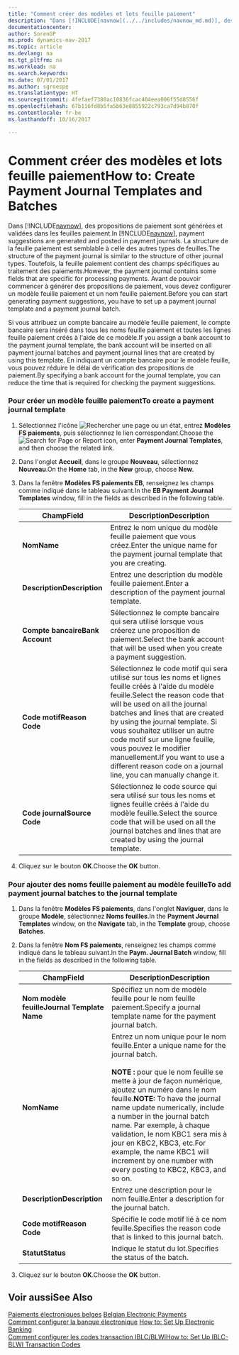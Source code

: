 ```yaml
---
title: "Comment créer des modèles et lots feuille paiement"
description: "Dans [!INCLUDE[navnow](../../includes/navnow_md.md)], des propositions de paiement sont générées et validées dans les feuilles paiement. La structure de la feuille paiement est semblable à celle des autres types de feuilles. Toutefois, la feuille paiement contient des champs spécifiques au traitement des paiements. Avant de pouvoir commencer à générer des propositions de paiement, vous devez configurer un modèle feuille paiement et un nom feuille paiement."
documentationcenter: 
author: SorenGP
ms.prod: dynamics-nav-2017
ms.topic: article
ms.devlang: na
ms.tgt_pltfrm: na
ms.workload: na
ms.search.keywords: 
ms.date: 07/01/2017
ms.author: sgroespe
ms.translationtype: HT
ms.sourcegitcommit: 4fefaef7380ac10836fcac404eea006f55d8556f
ms.openlocfilehash: 67b116fd8b5fa5b63e8855922c793ca7d94b870f
ms.contentlocale: fr-be
ms.lasthandoff: 10/16/2017

---
```

# <a name="how-to-create-payment-journal-templates-and-batches"></a><span data-ttu-id="a5654-106">Comment créer des modèles et lots feuille paiement</span><span class="sxs-lookup"><span data-stu-id="a5654-106">How to: Create Payment Journal Templates and Batches</span></span>
<span data-ttu-id="a5654-107">Dans [!INCLUDE[navnow](../../includes/navnow_md.md)], des propositions de paiement sont générées et validées dans les feuilles paiement.</span><span class="sxs-lookup"><span data-stu-id="a5654-107">In [!INCLUDE[navnow](../../includes/navnow_md.md)], payment suggestions are generated and posted in payment journals.</span></span> <span data-ttu-id="a5654-108">La structure de la feuille paiement est semblable à celle des autres types de feuilles.</span><span class="sxs-lookup"><span data-stu-id="a5654-108">The structure of the payment journal is similar to the structure of other journal types.</span></span> <span data-ttu-id="a5654-109">Toutefois, la feuille paiement contient des champs spécifiques au traitement des paiements.</span><span class="sxs-lookup"><span data-stu-id="a5654-109">However, the payment journal contains some fields that are specific for processing payments.</span></span> <span data-ttu-id="a5654-110">Avant de pouvoir commencer à générer des propositions de paiement, vous devez configurer un modèle feuille paiement et un nom feuille paiement.</span><span class="sxs-lookup"><span data-stu-id="a5654-110">Before you can start generating payment suggestions, you have to set up a payment journal template and a payment journal batch.</span></span>  
  
 <span data-ttu-id="a5654-111">Si vous attribuez un compte bancaire au modèle feuille paiement, le compte bancaire sera inséré dans tous les noms feuille paiement et toutes les lignes feuille paiement créés à l'aide de ce modèle.</span><span class="sxs-lookup"><span data-stu-id="a5654-111">If you assign a bank account to the payment journal template, the bank account will be inserted on all payment journal batches and payment journal lines that are created by using this template.</span></span> <span data-ttu-id="a5654-112">En indiquant un compte bancaire pour le modèle feuille, vous pouvez réduire le délai de vérification des propositions de paiement.</span><span class="sxs-lookup"><span data-stu-id="a5654-112">By specifying a bank account for the journal template, you can reduce the time that is required for checking the payment suggestions.</span></span>  
  
### <a name="to-create-a-payment-journal-template"></a><span data-ttu-id="a5654-113">Pour créer un modèle feuille paiement</span><span class="sxs-lookup"><span data-stu-id="a5654-113">To create a payment journal template</span></span>  
  
1.  <span data-ttu-id="a5654-114">Sélectionnez l'icône ![Rechercher une page ou un état](media/ui-search/search_small.png "icône Rechercher une page ou un état"), entrez **Modèles FS paiements**, puis sélectionnez le lien correspondant.</span><span class="sxs-lookup"><span data-stu-id="a5654-114">Choose the ![Search for Page or Report](media/ui-search/search_small.png "Search for Page or Report icon") icon, enter **Payment Journal Templates**, and then choose the related link.</span></span>  
  
2.  <span data-ttu-id="a5654-115">Dans l'onglet **Accueil**, dans le groupe **Nouveau**, sélectionnez **Nouveau**.</span><span class="sxs-lookup"><span data-stu-id="a5654-115">On the **Home** tab, in the **New** group, choose **New**.</span></span>  
  
3.  <span data-ttu-id="a5654-116">Dans la fenêtre **Modèles FS paiements EB**, renseignez les champs comme indiqué dans le tableau suivant.</span><span class="sxs-lookup"><span data-stu-id="a5654-116">In the **EB Payment Journal Templates** window, fill in the fields as described in the following table.</span></span>  
  
    |<span data-ttu-id="a5654-117">Champ</span><span class="sxs-lookup"><span data-stu-id="a5654-117">Field</span></span>|<span data-ttu-id="a5654-118">Description</span><span class="sxs-lookup"><span data-stu-id="a5654-118">Description</span></span>|  
    |---------------------------------|---------------------------------------|  
    |<span data-ttu-id="a5654-119">**Nom**</span><span class="sxs-lookup"><span data-stu-id="a5654-119">**Name**</span></span>|<span data-ttu-id="a5654-120">Entrez le nom unique du modèle feuille paiement que vous créez.</span><span class="sxs-lookup"><span data-stu-id="a5654-120">Enter the unique name for the payment journal template that you are creating.</span></span>|  
    |<span data-ttu-id="a5654-121">**Description**</span><span class="sxs-lookup"><span data-stu-id="a5654-121">**Description**</span></span>|<span data-ttu-id="a5654-122">Entrez une description du modèle feuille paiement.</span><span class="sxs-lookup"><span data-stu-id="a5654-122">Enter a description of the payment journal template.</span></span>|  
    |<span data-ttu-id="a5654-123">**Compte bancaire**</span><span class="sxs-lookup"><span data-stu-id="a5654-123">**Bank Account**</span></span>|<span data-ttu-id="a5654-124">Sélectionnez le compte bancaire qui sera utilisé lorsque vous créerez une proposition de paiement.</span><span class="sxs-lookup"><span data-stu-id="a5654-124">Select the bank account that will be used when you create a payment suggestion.</span></span>|  
    |<span data-ttu-id="a5654-125">**Code motif**</span><span class="sxs-lookup"><span data-stu-id="a5654-125">**Reason Code**</span></span>|<span data-ttu-id="a5654-126">Sélectionnez le code motif qui sera utilisé sur tous les noms et lignes feuille créés à l'aide du modèle feuille.</span><span class="sxs-lookup"><span data-stu-id="a5654-126">Select the reason code that will be used on all the journal batches and lines that are created by using the journal template.</span></span> <span data-ttu-id="a5654-127">Si vous souhaitez utiliser un autre code motif sur une ligne feuille, vous pouvez le modifier manuellement.</span><span class="sxs-lookup"><span data-stu-id="a5654-127">If you want to use a different reason code on a journal line, you can manually change it.</span></span>|  
    |<span data-ttu-id="a5654-128">**Code journal**</span><span class="sxs-lookup"><span data-stu-id="a5654-128">**Source Code**</span></span>|<span data-ttu-id="a5654-129">Sélectionnez le code source qui sera utilisé sur tous les noms et lignes feuille créés à l'aide du modèle feuille.</span><span class="sxs-lookup"><span data-stu-id="a5654-129">Select the source code that will be used on all the journal batches and lines that are created by using the journal template.</span></span>|  
  
4.  <span data-ttu-id="a5654-130">Cliquez sur le bouton **OK**.</span><span class="sxs-lookup"><span data-stu-id="a5654-130">Choose the **OK** button.</span></span>  
  
### <a name="to-add-payment-journal-batches-to-the-journal-template"></a><span data-ttu-id="a5654-131">Pour ajouter des noms feuille paiement au modèle feuille</span><span class="sxs-lookup"><span data-stu-id="a5654-131">To add payment journal batches to the journal template</span></span>  
  
1.  <span data-ttu-id="a5654-132">Dans la fenêtre **Modèles FS paiements**, dans l'onglet **Naviguer**, dans le groupe **Modèle**, sélectionnez **Noms feuilles**.</span><span class="sxs-lookup"><span data-stu-id="a5654-132">In the **Payment Journal Templates** window, on the **Navigate** tab, in the **Template** group, choose **Batches**.</span></span>  
  
2.  <span data-ttu-id="a5654-133">Dans la fenêtre **Nom FS paiements**, renseignez les champs comme indiqué dans le tableau suivant.</span><span class="sxs-lookup"><span data-stu-id="a5654-133">In the **Paym. Journal Batch** window, fill in the fields as described in the following table.</span></span>  
  
    |<span data-ttu-id="a5654-134">Champ</span><span class="sxs-lookup"><span data-stu-id="a5654-134">Field</span></span>|<span data-ttu-id="a5654-135">Description</span><span class="sxs-lookup"><span data-stu-id="a5654-135">Description</span></span>|  
    |---------------------------------|---------------------------------------|  
    |<span data-ttu-id="a5654-136">**Nom modèle feuille**</span><span class="sxs-lookup"><span data-stu-id="a5654-136">**Journal Template Name**</span></span>|<span data-ttu-id="a5654-137">Spécifiez un nom de modèle feuille pour le nom feuille paiement.</span><span class="sxs-lookup"><span data-stu-id="a5654-137">Specify a journal template name for the payment journal batch.</span></span>|  
    |<span data-ttu-id="a5654-138">**Nom**</span><span class="sxs-lookup"><span data-stu-id="a5654-138">**Name**</span></span>|<span data-ttu-id="a5654-139">Entrez un nom unique pour le nom feuille.</span><span class="sxs-lookup"><span data-stu-id="a5654-139">Enter a unique name for the journal batch.</span></span><br /><br /> <span data-ttu-id="a5654-140">**NOTE :** pour que le nom feuille se mette à jour de façon numérique, ajoutez un numéro dans le nom feuille.</span><span class="sxs-lookup"><span data-stu-id="a5654-140">**NOTE:** To have the journal name update numerically, include a number in the journal batch name.</span></span> <span data-ttu-id="a5654-141">Par exemple, à chaque validation, le nom KBC1 sera mis à jour en KBC2, KBC3, etc.</span><span class="sxs-lookup"><span data-stu-id="a5654-141">For example, the name KBC1 will increment by one number with every posting to KBC2, KBC3, and so on.</span></span>|  
    |<span data-ttu-id="a5654-142">**Description**</span><span class="sxs-lookup"><span data-stu-id="a5654-142">**Description**</span></span>|<span data-ttu-id="a5654-143">Entrez une description pour le nom feuille.</span><span class="sxs-lookup"><span data-stu-id="a5654-143">Enter a description for the journal batch.</span></span>|  
    |<span data-ttu-id="a5654-144">**Code motif**</span><span class="sxs-lookup"><span data-stu-id="a5654-144">**Reason Code**</span></span>|<span data-ttu-id="a5654-145">Spécifie le code motif lié à ce nom feuille.</span><span class="sxs-lookup"><span data-stu-id="a5654-145">Specifies the reason code that is linked to this journal batch.</span></span>|  
    |<span data-ttu-id="a5654-146">**Statut**</span><span class="sxs-lookup"><span data-stu-id="a5654-146">**Status**</span></span>|<span data-ttu-id="a5654-147">Indique le statut du lot.</span><span class="sxs-lookup"><span data-stu-id="a5654-147">Specifies the status of the batch.</span></span>|  
  
3.  <span data-ttu-id="a5654-148">Cliquez sur le bouton **OK**.</span><span class="sxs-lookup"><span data-stu-id="a5654-148">Choose the **OK** button.</span></span>  
  
## <a name="see-also"></a><span data-ttu-id="a5654-149">Voir aussi</span><span class="sxs-lookup"><span data-stu-id="a5654-149">See Also</span></span>  
 <span data-ttu-id="a5654-150">[Paiements électroniques belges](belgian-electronic-payments.md) </span><span class="sxs-lookup"><span data-stu-id="a5654-150">[Belgian Electronic Payments](belgian-electronic-payments.md) </span></span>  
 <span data-ttu-id="a5654-151">[Comment configurer la banque électronique](how-to-set-up-electronic-banking.md) </span><span class="sxs-lookup"><span data-stu-id="a5654-151">[How to: Set Up Electronic Banking](how-to-set-up-electronic-banking.md) </span></span>  
 [<span data-ttu-id="a5654-152">Comment configurer les codes transaction IBLC/BLWI</span><span class="sxs-lookup"><span data-stu-id="a5654-152">How to: Set Up IBLC-BLWI Transaction Codes</span></span>](how-to-set-up-iblc-blwi-transaction-codes.md)
